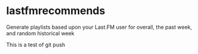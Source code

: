 # lastfmrecommends
Generate playlists based upon your Last.FM user for overall, the past week, and random historical week


This is a test of git push
